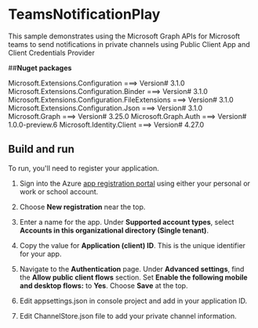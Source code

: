 # TeamsNotificationPlay
This sample demonstrates using the Microsoft Graph APIs for Microsoft teams to send notifications in private channels using Public Client App and Client Credentials Provider


##**Nuget packages**

Microsoft.Extensions.Configuration ===> Version# 3.1.0  
Microsoft.Extensions.Configuration.Binder ===> Version# 3.1.0  
Microsoft.Extensions.Configuration.FileExtensions ===> Version# 3.1.0  
Microsoft.Extensions.Configuration.Json ===> Version# 3.1.0  
Microsoft.Graph ===> Version# 3.25.0
Microsoft.Graph.Auth ===> Version# 1.0.0-preview.6
Microsoft.Identity.Client ===> Version# 4.27.0

## Build and run

To run, you'll need to register your application.

1. Sign into the Azure [app registration portal](https://go.microsoft.com/fwlink/?linkid=2083908) using either your personal or work or school account.

2. Choose **New registration** near the top.

3. Enter a name for the app. Under **Supported account types**, select **Accounts in this organizational directory (Single tenant)**.

4. Copy the value for **Application (client) ID**. This is the unique identifier for your app.

5. Navigate to the **Authentication** page.
   Under **Advanced settings**, find the **Allow public client flows** section. 
   Set **Enable the following mobile and desktop flows:**  to **Yes**.
   Choose **Save** at the top.

6. Edit appsettings.json in console project and add in your application ID.

7. Edit ChannelStore.json file to add your private channel information. 





